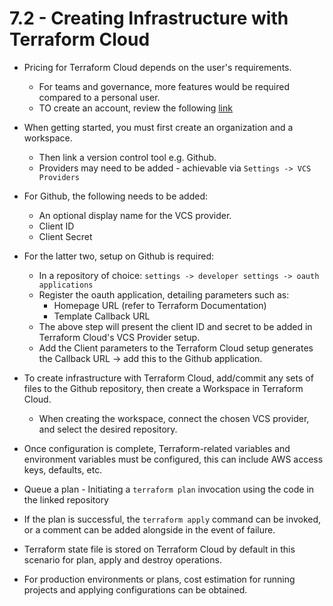 # 7.2 - Creating Infrastructure with Terraform Cloud

- Pricing for Terraform Cloud depends on the user's requirements.
  - For teams and governance, more features would be required compared to a personal user.
  - TO create an account, review the following [link](https://app.terraform.io/signup/account)
- When getting started, you must first create an organization and a workspace.
  - Then link a version control tool e.g. Github.
  - Providers may need to be added - achievable via `Settings -> VCS Providers`

- For Github, the following needs to be added:
  - An optional display name for the VCS provider.
  - Client ID
  - Client Secret

- For the latter two, setup on Github is required:
  - In a repository of choice: `settings -> developer settings -> oauth applications`
  - Register the oauth application, detailing parameters such as:
    - Homepage URL (refer to Terraform Documentation)
    - Template Callback URL
  - The above step will present the client ID and secret to be added in Terraform Cloud's VCS Provider setup.
  - Add the Client parameters to the Terraform Cloud setup generates the Callback URL -> add this to the Github application.

- To create infrastructure with Terraform Cloud, add/commit any sets of files to the Github repository, then create a Workspace in Terraform Cloud.
  - When creating the workspace, connect the chosen VCS provider, and select the desired repository.

- Once configuration is complete, Terraform-related variables and environment variables must be configured, this can include AWS access keys, defaults, etc.
- Queue a plan - Initiating a `terraform plan` invocation using the code in the linked repository
- If the plan is successful, the `terraform apply` command can be invoked, or a comment can be added alongside in the event of failure.

- Terraform state file is stored on Terraform Cloud by default in this scenario for plan, apply and destroy operations.
- For production environments or plans, cost estimation for running projects and applying configurations can be obtained.